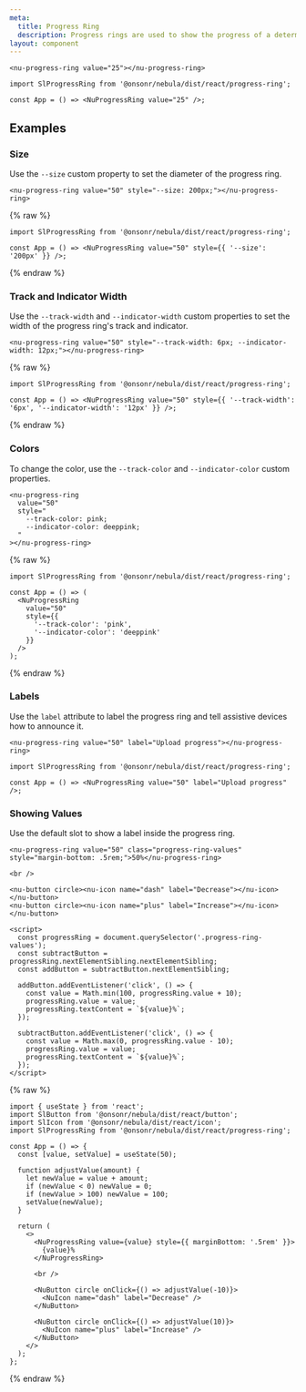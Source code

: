 ```yaml
---
meta:
  title: Progress Ring
  description: Progress rings are used to show the progress of a determinate operation in a circular fashion.
layout: component
---
```


```html:preview
<nu-progress-ring value="25"></nu-progress-ring>
```

```jsx:react
import SlProgressRing from '@onsonr/nebula/dist/react/progress-ring';

const App = () => <NuProgressRing value="25" />;
```

## Examples

### Size

Use the `--size` custom property to set the diameter of the progress ring.

```html:preview
<nu-progress-ring value="50" style="--size: 200px;"></nu-progress-ring>
```

{% raw %}

```jsx:react
import SlProgressRing from '@onsonr/nebula/dist/react/progress-ring';

const App = () => <NuProgressRing value="50" style={{ '--size': '200px' }} />;
```

{% endraw %}

### Track and Indicator Width

Use the `--track-width` and `--indicator-width` custom properties to set the width of the progress ring's track and indicator.

```html:preview
<nu-progress-ring value="50" style="--track-width: 6px; --indicator-width: 12px;"></nu-progress-ring>
```

{% raw %}

```jsx:react
import SlProgressRing from '@onsonr/nebula/dist/react/progress-ring';

const App = () => <NuProgressRing value="50" style={{ '--track-width': '6px', '--indicator-width': '12px' }} />;
```

{% endraw %}

### Colors

To change the color, use the `--track-color` and `--indicator-color` custom properties.

```html:preview
<nu-progress-ring
  value="50"
  style="
    --track-color: pink;
    --indicator-color: deeppink;
  "
></nu-progress-ring>
```

{% raw %}

```jsx:react
import SlProgressRing from '@onsonr/nebula/dist/react/progress-ring';

const App = () => (
  <NuProgressRing
    value="50"
    style={{
      '--track-color': 'pink',
      '--indicator-color': 'deeppink'
    }}
  />
);
```

{% endraw %}

### Labels

Use the `label` attribute to label the progress ring and tell assistive devices how to announce it.

```html:preview
<nu-progress-ring value="50" label="Upload progress"></nu-progress-ring>
```

```jsx:react
import SlProgressRing from '@onsonr/nebula/dist/react/progress-ring';

const App = () => <NuProgressRing value="50" label="Upload progress" />;
```

### Showing Values

Use the default slot to show a label inside the progress ring.

```html:preview
<nu-progress-ring value="50" class="progress-ring-values" style="margin-bottom: .5rem;">50%</nu-progress-ring>

<br />

<nu-button circle><nu-icon name="dash" label="Decrease"></nu-icon></nu-button>
<nu-button circle><nu-icon name="plus" label="Increase"></nu-icon></nu-button>

<script>
  const progressRing = document.querySelector('.progress-ring-values');
  const subtractButton = progressRing.nextElementSibling.nextElementSibling;
  const addButton = subtractButton.nextElementSibling;

  addButton.addEventListener('click', () => {
    const value = Math.min(100, progressRing.value + 10);
    progressRing.value = value;
    progressRing.textContent = `${value}%`;
  });

  subtractButton.addEventListener('click', () => {
    const value = Math.max(0, progressRing.value - 10);
    progressRing.value = value;
    progressRing.textContent = `${value}%`;
  });
</script>
```

{% raw %}

```jsx:react
import { useState } from 'react';
import SlButton from '@onsonr/nebula/dist/react/button';
import SlIcon from '@onsonr/nebula/dist/react/icon';
import SlProgressRing from '@onsonr/nebula/dist/react/progress-ring';

const App = () => {
  const [value, setValue] = useState(50);

  function adjustValue(amount) {
    let newValue = value + amount;
    if (newValue < 0) newValue = 0;
    if (newValue > 100) newValue = 100;
    setValue(newValue);
  }

  return (
    <>
      <NuProgressRing value={value} style={{ marginBottom: '.5rem' }}>
        {value}%
      </NuProgressRing>

      <br />

      <NuButton circle onClick={() => adjustValue(-10)}>
        <NuIcon name="dash" label="Decrease" />
      </NuButton>

      <NuButton circle onClick={() => adjustValue(10)}>
        <NuIcon name="plus" label="Increase" />
      </NuButton>
    </>
  );
};
```

{% endraw %}
